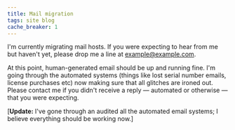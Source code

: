 ```yaml
---
title: Mail migration
tags: site blog
cache_breaker: 1
---
```


I'm currently migrating mail hosts. If you were expecting to hear from me but haven't yet, please drop me a line at <example@example.com>.

At this point, human-generated email should be up and running fine. I'm going through the automated systems (things like lost serial number emails, license purchases etc) now making sure that all glitches are ironed out. Please contact me if you didn't receive a reply — automated or otherwise — that you were expecting.

\[**Update:** I've gone through an audited all the automated email systems; I believe everything should be working now.\]
